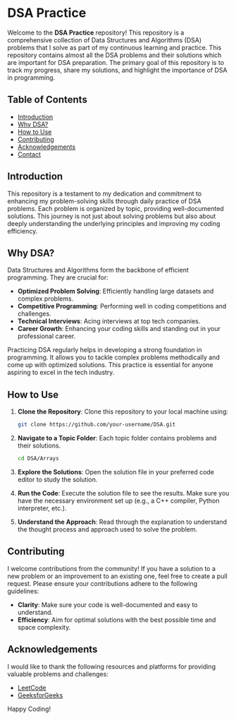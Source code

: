 # DSA Practice

Welcome to the **DSA Practice** repository! This repository is a comprehensive collection of Data Structures and Algorithms (DSA) problems that I solve as part of my continuous learning and practice. This repository contains almost all the DSA problems and their solutions which are important for DSA preparation. The primary goal of this repository is to track my progress, share my solutions, and highlight the importance of DSA in programming.

## Table of Contents

- [Introduction](#introduction)
- [Why DSA?](#why-dsa)
- [How to Use](#how-to-use)
- [Contributing](#contributing)
- [Acknowledgements](#acknowledgements)
- [Contact](#contact)

## Introduction

This repository is a testament to my dedication and commitment to enhancing my problem-solving skills through daily practice of DSA problems. Each problem is organized by topic, providing well-documented solutions. This journey is not just about solving problems but also about deeply understanding the underlying principles and improving my coding efficiency.

## Why DSA?

Data Structures and Algorithms form the backbone of efficient programming. They are crucial for:

- **Optimized Problem Solving**: Efficiently handling large datasets and complex problems.
- **Competitive Programming**: Performing well in coding competitions and challenges.
- **Technical Interviews**: Acing interviews at top tech companies.
- **Career Growth**: Enhancing your coding skills and standing out in your professional career.

Practicing DSA regularly helps in developing a strong foundation in programming. It allows you to tackle complex problems methodically and come up with optimized solutions. This practice is essential for anyone aspiring to excel in the tech industry.

## How to Use

1. **Clone the Repository**: Clone this repository to your local machine using:

   ```bash
   git clone https://github.com/your-username/DSA.git
   ```

2. **Navigate to a Topic Folder**: Each topic folder contains problems and their solutions.

   ```bash
   cd DSA/Arrays
   ```

3. **Explore the Solutions**: Open the solution file in your preferred code editor to study the solution.

4. **Run the Code**: Execute the solution file to see the results. Make sure you have the necessary environment set up (e.g., a C++ compiler, Python interpreter, etc.).

5. **Understand the Approach**: Read through the explanation to understand the thought process and approach used to solve the problem.

## Contributing

I welcome contributions from the community! If you have a solution to a new problem or an improvement to an existing one, feel free to create a pull request. Please ensure your contributions adhere to the following guidelines:

- **Clarity**: Make sure your code is well-documented and easy to understand.
- **Efficiency**: Aim for optimal solutions with the best possible time and space complexity.

## Acknowledgements

I would like to thank the following resources and platforms for providing valuable problems and challenges:

- [LeetCode](https://leetcode.com/)
- [GeeksforGeeks](https://www.geeksforgeeks.org/)

Happy Coding!
